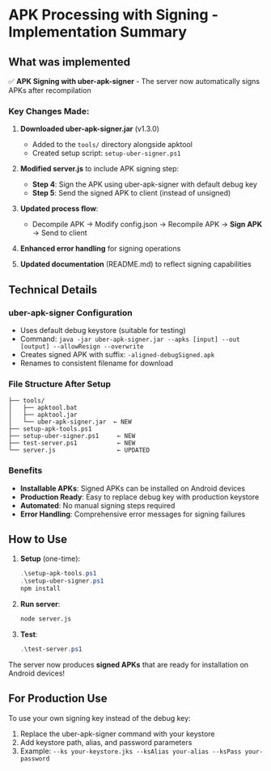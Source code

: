 # APK Processing with Signing - Implementation Summary

## What was implemented

✅ **APK Signing with uber-apk-signer** - The server now automatically signs APKs after recompilation

### Key Changes Made:

1. **Downloaded uber-apk-signer.jar** (v1.3.0)

   - Added to the `tools/` directory alongside apktool
   - Created setup script: `setup-uber-signer.ps1`

2. **Modified server.js** to include APK signing step:

   - **Step 4**: Sign the APK using uber-apk-signer with default debug key
   - **Step 5**: Send the signed APK to client (instead of unsigned)

3. **Updated process flow**:

   - Decompile APK → Modify config.json → Recompile APK → **Sign APK** → Send to client

4. **Enhanced error handling** for signing operations

5. **Updated documentation** (README.md) to reflect signing capabilities

## Technical Details

### uber-apk-signer Configuration

- Uses default debug keystore (suitable for testing)
- Command: `java -jar uber-apk-signer.jar --apks [input] --out [output] --allowResign --overwrite`
- Creates signed APK with suffix: `-aligned-debugSigned.apk`
- Renames to consistent filename for download

### File Structure After Setup

```
├── tools/
│   ├── apktool.bat
│   ├── apktool.jar
│   └── uber-apk-signer.jar  ← NEW
├── setup-apk-tools.ps1
├── setup-uber-signer.ps1     ← NEW
├── test-server.ps1           ← NEW
└── server.js                 ← UPDATED
```

### Benefits

- **Installable APKs**: Signed APKs can be installed on Android devices
- **Production Ready**: Easy to replace debug key with production keystore
- **Automated**: No manual signing steps required
- **Error Handling**: Comprehensive error messages for signing failures

## How to Use

1. **Setup** (one-time):

   ```powershell
   .\setup-apk-tools.ps1
   .\setup-uber-signer.ps1
   npm install
   ```

2. **Run server**:

   ```bash
   node server.js
   ```

3. **Test**:
   ```powershell
   .\test-server.ps1
   ```

The server now produces **signed APKs** that are ready for installation on Android devices!

## For Production Use

To use your own signing key instead of the debug key:

1. Replace the uber-apk-signer command with your keystore
2. Add keystore path, alias, and password parameters
3. Example: `--ks your-keystore.jks --ksAlias your-alias --ksPass your-password`

